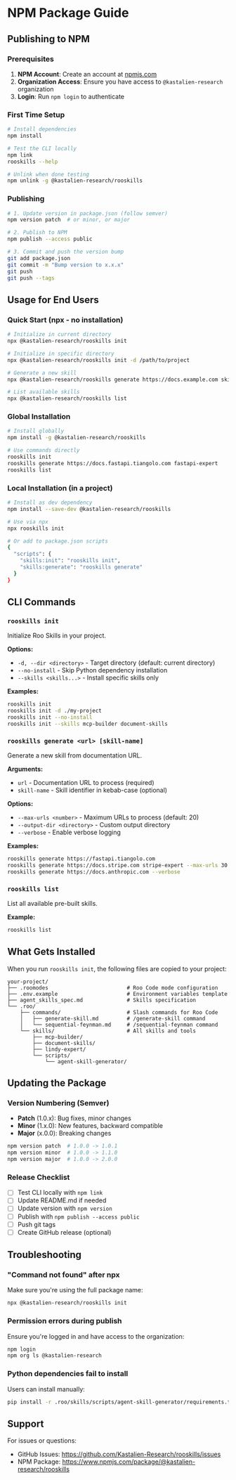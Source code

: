 # NPM Package Guide

## Publishing to NPM

### Prerequisites

1. **NPM Account**: Create an account at [npmjs.com](https://www.npmjs.com/)
2. **Organization Access**: Ensure you have access to `@kastalien-research` organization
3. **Login**: Run `npm login` to authenticate

### First Time Setup

```bash
# Install dependencies
npm install

# Test the CLI locally
npm link
rooskills --help

# Unlink when done testing
npm unlink -g @kastalien-research/rooskills
```

### Publishing

```bash
# 1. Update version in package.json (follow semver)
npm version patch  # or minor, or major

# 2. Publish to NPM
npm publish --access public

# 3. Commit and push the version bump
git add package.json
git commit -m "Bump version to x.x.x"
git push
git push --tags
```

## Usage for End Users

### Quick Start (npx - no installation)

```bash
# Initialize in current directory
npx @kastalien-research/rooskills init

# Initialize in specific directory
npx @kastalien-research/rooskills init -d /path/to/project

# Generate a new skill
npx @kastalien-research/rooskills generate https://docs.example.com skill-name

# List available skills
npx @kastalien-research/rooskills list
```

### Global Installation

```bash
# Install globally
npm install -g @kastalien-research/rooskills

# Use commands directly
rooskills init
rooskills generate https://docs.fastapi.tiangolo.com fastapi-expert
rooskills list
```

### Local Installation (in a project)

```bash
# Install as dev dependency
npm install --save-dev @kastalien-research/rooskills

# Use via npx
npx rooskills init

# Or add to package.json scripts
{
  "scripts": {
    "skills:init": "rooskills init",
    "skills:generate": "rooskills generate"
  }
}
```

## CLI Commands

### `rooskills init`

Initialize Roo Skills in your project.

**Options:**
- `-d, --dir <directory>` - Target directory (default: current directory)
- `--no-install` - Skip Python dependency installation
- `--skills <skills...>` - Install specific skills only

**Examples:**
```bash
rooskills init
rooskills init -d ./my-project
rooskills init --no-install
rooskills init --skills mcp-builder document-skills
```

### `rooskills generate <url> [skill-name]`

Generate a new skill from documentation URL.

**Arguments:**
- `url` - Documentation URL to process (required)
- `skill-name` - Skill identifier in kebab-case (optional)

**Options:**
- `--max-urls <number>` - Maximum URLs to process (default: 20)
- `--output-dir <directory>` - Custom output directory
- `--verbose` - Enable verbose logging

**Examples:**
```bash
rooskills generate https://fastapi.tiangolo.com
rooskills generate https://docs.stripe.com stripe-expert --max-urls 30
rooskills generate https://docs.anthropic.com --verbose
```

### `rooskills list`

List all available pre-built skills.

**Example:**
```bash
rooskills list
```

## What Gets Installed

When you run `rooskills init`, the following files are copied to your project:

```
your-project/
├── .roomodes                         # Roo Code mode configuration
├── .env.example                      # Environment variables template
├── agent_skills_spec.md              # Skills specification
└── .roo/
    ├── commands/                     # Slash commands for Roo Code
    │   ├── generate-skill.md         # /generate-skill command
    │   └── sequential-feynman.md     # /sequential-feynman command
    └── skills/                       # All skills and tools
        ├── mcp-builder/
        ├── document-skills/
        ├── lindy-expert/
        └── scripts/
            └── agent-skill-generator/
```

## Updating the Package

### Version Numbering (Semver)

- **Patch** (1.0.x): Bug fixes, minor changes
- **Minor** (1.x.0): New features, backward compatible
- **Major** (x.0.0): Breaking changes

```bash
npm version patch  # 1.0.0 -> 1.0.1
npm version minor  # 1.0.0 -> 1.1.0
npm version major  # 1.0.0 -> 2.0.0
```

### Release Checklist

- [ ] Test CLI locally with `npm link`
- [ ] Update README.md if needed
- [ ] Update version with `npm version`
- [ ] Publish with `npm publish --access public`
- [ ] Push git tags
- [ ] Create GitHub release (optional)

## Troubleshooting

### "Command not found" after npx

Make sure you're using the full package name:
```bash
npx @kastalien-research/rooskills init
```

### Permission errors during publish

Ensure you're logged in and have access to the organization:
```bash
npm login
npm org ls @kastalien-research
```

### Python dependencies fail to install

Users can install manually:
```bash
pip install -r .roo/skills/scripts/agent-skill-generator/requirements.txt
```

## Support

For issues or questions:
- GitHub Issues: https://github.com/Kastalien-Research/rooskills/issues
- NPM Package: https://www.npmjs.com/package/@kastalien-research/rooskills
